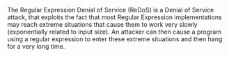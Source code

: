 
The Regular Expression Denial of Service (ReDoS) is a Denial of Service attack,
that exploits the fact that most Regular Expression implementations may reach
extreme situations that cause them to work very slowly (exponentially related
to input size). An attacker can then cause a program using a regular expression
to enter these extreme situations and then hang for a very long time.
